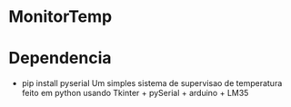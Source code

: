 # MonitorTemp


# Dependencia
 - pip install pyserial
Um simples sistema de supervisao de temperatura feito em python usando Tkinter + pySerial + arduino + LM35
